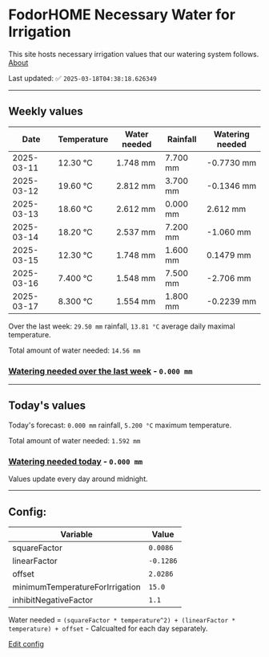 # FodorHOME Necessary Water for Irrigation

This site hosts necessary irrigation values that our watering system follows. [About](https://github.com/redyau/irrigation)

Last updated: ✅ `2025-03-18T04:38:18.626349`

---

## Weekly values

| Date | Temperature | Water needed | Rainfall | Watering needed |
|-----|-----|-----|-----|-----|
| 2025-03-11 | 12.30 °C | 1.748 mm | 7.700 mm | -0.7730 mm |
| 2025-03-12 | 19.60 °C | 2.812 mm | 3.700 mm | -0.1346 mm |
| 2025-03-13 | 18.60 °C | 2.612 mm | 0.000 mm | 2.612 mm |
| 2025-03-14 | 18.20 °C | 2.537 mm | 7.200 mm | -1.060 mm |
| 2025-03-15 | 12.30 °C | 1.748 mm | 1.600 mm | 0.1479 mm |
| 2025-03-16 | 7.400 °C | 1.548 mm | 7.500 mm | -2.706 mm |
| 2025-03-17 | 8.300 °C | 1.554 mm | 1.800 mm | -0.2239 mm |


Over the last week: `29.50 mm` rainfall, `13.81 °C` average daily maximal temperature.

Total amount of water needed: `14.56 mm`

### [Watering needed over the last week](lastweek.txt) - `0.000 mm`

---

## Today's values

Today's forecast: `0.000 mm` rainfall, `5.200 °C` maximum temperature.

Total amount of water needed: `1.592 mm`

### [Watering needed today](today.txt) - `0.000 mm`

Values update every day around midnight.

---

## Config:

| Variable | Value |
|-----|-----|
| squareFactor | `0.0086` |
| linearFactor | `-0.1286` |
| offset | `2.0286` |
| minimumTemperatureForIrrigation | `15.0` |
| inhibitNegativeFactor | `1.1` |

Water needed = `(squareFactor * temperature^2) + (linearFactor * temperature) + offset` - Calcualted for each day separately.

[Edit config](https://github.com/RedyAu/irrigation/edit/main/config.json)
